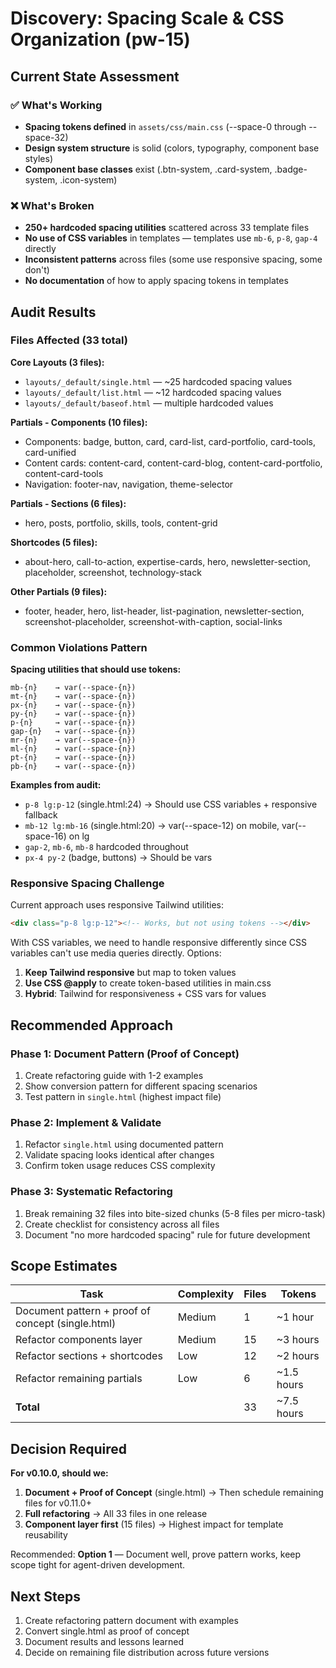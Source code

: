 # Discovery: Spacing Scale & CSS Organization (pw-15)

## Current State Assessment

### ✅ What's Working

- **Spacing tokens defined** in `assets/css/main.css` (--space-0 through --space-32)
- **Design system structure** is solid (colors, typography, component base styles)
- **Component base classes** exist (.btn-system, .card-system, .badge-system, .icon-system)

### ❌ What's Broken

- **250+ hardcoded spacing utilities** scattered across 33 template files
- **No use of CSS variables** in templates — templates use `mb-6`, `p-8`, `gap-4` directly
- **Inconsistent patterns** across files (some use responsive spacing, some don't)
- **No documentation** of how to apply spacing tokens in templates

## Audit Results

### Files Affected (33 total)

**Core Layouts (3 files):**

- `layouts/_default/single.html` — ~25 hardcoded spacing values
- `layouts/_default/list.html` — ~12 hardcoded spacing values
- `layouts/_default/baseof.html` — multiple hardcoded values

**Partials - Components (10 files):**

- Components: badge, button, card, card-list, card-portfolio, card-tools, card-unified
- Content cards: content-card, content-card-blog, content-card-portfolio, content-card-tools
- Navigation: footer-nav, navigation, theme-selector

**Partials - Sections (6 files):**

- hero, posts, portfolio, skills, tools, content-grid

**Shortcodes (5 files):**

- about-hero, call-to-action, expertise-cards, hero, newsletter-section, placeholder, screenshot, technology-stack

**Other Partials (9 files):**

- footer, header, hero, list-header, list-pagination, newsletter-section, screenshot-placeholder, screenshot-with-caption, social-links

### Common Violations Pattern

**Spacing utilities that should use tokens:**

```
mb-{n}    → var(--space-{n})
mt-{n}    → var(--space-{n})
px-{n}    → var(--space-{n})
py-{n}    → var(--space-{n})
p-{n}     → var(--space-{n})
gap-{n}   → var(--space-{n})
mr-{n}    → var(--space-{n})
ml-{n}    → var(--space-{n})
pt-{n}    → var(--space-{n})
pb-{n}    → var(--space-{n})
```

**Examples from audit:**

- `p-8 lg:p-12` (single.html:24) → Should use CSS variables + responsive fallback
- `mb-12 lg:mb-16` (single.html:20) → var(--space-12) on mobile, var(--space-16) on lg
- `gap-2`, `mb-6`, `mb-8` hardcoded throughout
- `px-4 py-2` (badge, buttons) → Should be vars

### Responsive Spacing Challenge

Current approach uses responsive Tailwind utilities:

```html
<div class="p-8 lg:p-12"><!-- Works, but not using tokens --></div>
```

With CSS variables, we need to handle responsive differently since CSS variables can't use media queries directly. Options:

1. **Keep Tailwind responsive** but map to token values
2. **Use CSS @apply** to create token-based utilities in main.css
3. **Hybrid**: Tailwind for responsiveness + CSS vars for values

## Recommended Approach

### Phase 1: Document Pattern (Proof of Concept)

1. Create refactoring guide with 1-2 examples
2. Show conversion pattern for different spacing scenarios
3. Test pattern in `single.html` (highest impact file)

### Phase 2: Implement & Validate

1. Refactor `single.html` using documented pattern
2. Validate spacing looks identical after changes
3. Confirm token usage reduces CSS complexity

### Phase 3: Systematic Refactoring

1. Break remaining 32 files into bite-sized chunks (5-8 files per micro-task)
2. Create checklist for consistency across all files
3. Document "no more hardcoded spacing" rule for future development

## Scope Estimates

| Task                                              | Complexity | Files | Tokens     |
| ------------------------------------------------- | ---------- | ----- | ---------- |
| Document pattern + proof of concept (single.html) | Medium     | 1     | ~1 hour    |
| Refactor components layer                         | Medium     | 15    | ~3 hours   |
| Refactor sections + shortcodes                    | Low        | 12    | ~2 hours   |
| Refactor remaining partials                       | Low        | 6     | ~1.5 hours |
| **Total**                                         |            | 33    | ~7.5 hours |

## Decision Required

**For v0.10.0, should we:**

1. **Document + Proof of Concept** (single.html) → Then schedule remaining files for v0.11.0+
2. **Full refactoring** → All 33 files in one release
3. **Component layer first** (15 files) → Highest impact for template reusability

Recommended: **Option 1** — Document well, prove pattern works, keep scope tight for agent-driven development.

## Next Steps

1. Create refactoring pattern document with examples
2. Convert single.html as proof of concept
3. Document results and lessons learned
4. Decide on remaining file distribution across future versions
